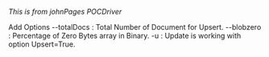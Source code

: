 
*This is from johnPages POCDriver*

Add Options 
--totalDocs : Total Number of Document for Upsert. 
--blobzero  : Percentage of Zero Bytes array in Binary. 
-u : Update is working with option Upsert=True. 



